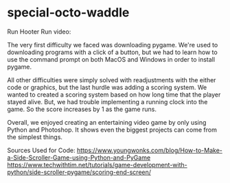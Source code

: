 # special-octo-waddle
Run Hooter Run video: 

The very first difficulty we faced was downloading pygame. We're used to downloading programs with a click of a button, but we had to learn how to use the command prompt on both MacOS and Windows in order to install  pygame. 

All other difficulties were simply solved with readjustments with the either code or graphics, but the last hurdle was adding a scoring system. We wanted to created a scoring system based on how long time that the player stayed alive. But, we had trouble implementing a running clock into the game. So the score increases by 1 as the game runs. 

Overall, we enjoyed creating an entertaining video game by only using Python and Photoshop. It shows even the biggest projects can come from the simplest things.

Sources Used for Code:
https://www.youngwonks.com/blog/How-to-Make-a-Side-Scroller-Game-using-Python-and-PyGame
https://www.techwithtim.net/tutorials/game-development-with-python/side-scroller-pygame/scoring-end-screen/
